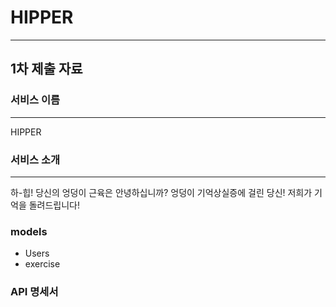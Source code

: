 # HIPPER
---

## 1차 제출 자료

### 서비스 이름
---
HIPPER
### 서비스 소개
---
하-힙! 당신의 엉덩이 근육은 안녕하십니까? 엉덩이 기억상실증에 걸린 당신! 저희가 기억을 돌려드립니다!
### models
- Users
- exercise
### API 명세서
